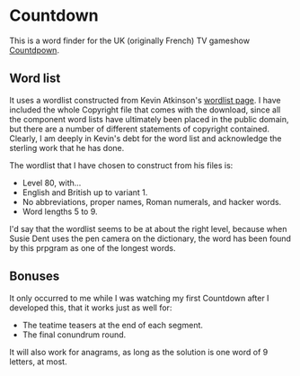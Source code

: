 # Countdown

This is a word finder for the UK (originally French) TV gameshow 
[Countdpown](http://en.wikipedia.org/wiki/Countdown_%28game_show%29).

## Word list

It uses a wordlist constructed from
Kevin Atkinson's [wordlist page](http://wordlist.sourceforge.net/). 
I have included the whole Copyright file that comes with the download, since
all the component word lists have ultimately been placed in the public domain, 
but there are a number of different statements of copyright contained. Clearly,
I am deeply in Kevin's debt for the word list and acknowledge the sterling work
that he has done.

The wordlist that I have chosen to construct from his files is:

- Level 80, with...
- English and British up to variant 1.
- No abbreviations, proper names, Roman numerals, and hacker words. 
- Word lengths 5 to 9.

I'd say that the wordlist seems to be at about the right level, because 
when Susie Dent uses the pen camera on the dictionary, the word has been found by
this prpgram as one of the longest words.

## Bonuses

It only occurred to me while I was watching my first Countdown after I 
developed this, that it works just as well for:

- The teatime teasers at the end of each segment.
- The final conundrum round.

It will also work for anagrams, as long as the solution is one word of 
9 letters, at most.
